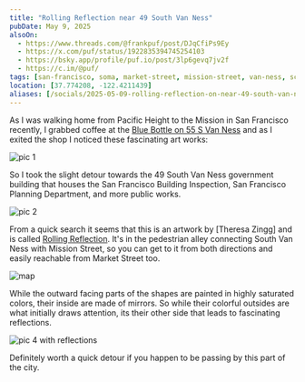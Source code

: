 ```yaml
---
title: "Rolling Reflection near 49 South Van Ness"
pubDate: May 9, 2025
alsoOn:
  - https://www.threads.com/@frankpuf/post/DJqCfiPs9Ey
  - https://x.com/puf/status/1922835394745254103
  - https://bsky.app/profile/puf.io/post/3lp6gevq7jv2f
  - https://c.im/@puf/
tags: [san-francisco, soma, market-street, mission-street, van-ness, sculptures]
location: [37.774208, -122.4211439]
aliases: [/socials/2025-05-09-rolling-reflection-on-near-49-south-van-ness]
---
```


As I was walking home from Pacific Height to the Mission in San Francisco recently, I grabbed coffee at the [Blue Bottle on 55 S Van Ness](https://maps.app.goo.gl/XySXxLPE26s4srXV7) and as I exited the shop I noticed these fascinating art works:

![pic 1](https://i.imgur.com/N9tGFCo.png)

So I took the slight detour towards the 49 South Van Ness government building that houses the San Francisco Building Inspection, San Francisco Planning Department, and more public works.

![pic 2](https://i.imgur.com/4HrD8v6.png)

From a quick search it seems that this is an artwork by [Theresa Zingg] and is called [Rolling Reflection](https://www.yelp.com/biz/rolling-reflection-san-francisco). It's in the pedestrian alley connecting South Van Ness with Mission Street, so you can get to it from both directions and easily reachable from Market Street too.

![map](https://i.imgur.com/ADGjBVO.png)

While the outward facing parts of the shapes are painted in highly saturated colors, their inside are made of mirrors. So while their colorful outsides are what initially draws attention, its their other side that leads to fascinating reflections.

![pic 4 with reflections](https://i.imgur.com/UBPwByx.png)

Definitely worth a quick detour if you happen to be passing by this part of the city.
